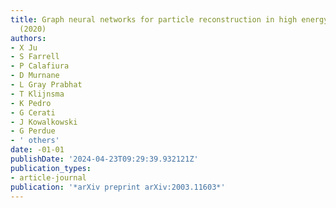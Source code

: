 ```yaml
---
title: Graph neural networks for particle reconstruction in high energy physics detectors
  (2020)
authors:
- X Ju
- S Farrell
- P Calafiura
- D Murnane
- L Gray Prabhat
- T Klijnsma
- K Pedro
- G Cerati
- J Kowalkowski
- G Perdue
- ' others'
date: -01-01
publishDate: '2024-04-23T09:29:39.932121Z'
publication_types:
- article-journal
publication: '*arXiv preprint arXiv:2003.11603*'
---
```

